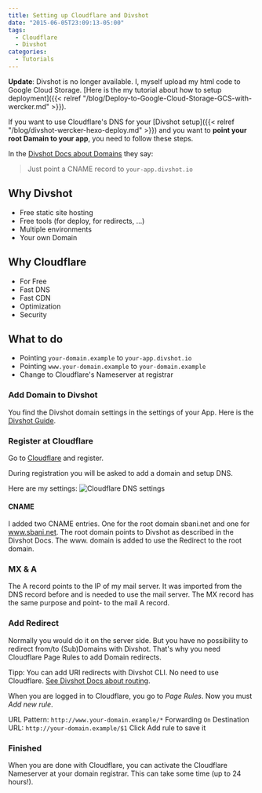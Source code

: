 ```yaml
---
title: Setting up Cloudflare and Divshot
date: "2015-06-05T23:09:13-05:00"
tags:
  - Cloudflare
  - Divshot
categories:
  - Tutorials
---
```


**Update**:
Divshot is no longer available. I, myself upload my html code to Google Cloud Storage. [Here is the my tutorial about how to setup deployment]({{< relref "/blog/Deploy-to-Google-Cloud-Storage-GCS-with-wercker.md" >}}).

If you want to use Cloudflare's DNS for your [Divshot setup]({{< relref "/blog/divshot-wercker-hexo-deploy.md" >}}) and you want to **point your root Damain to your app**, you need to follow these steps.

In the [Divshot Docs about Domains](http://docs.divshot.com/guides/domains/registrars) they say:
> Just point a CNAME record to `your-app.divshot.io`

## Why Divshot
  - Free static site hosting
  - Free tools (for deploy, for redirects, ...)
  - Multiple environments
  - Your own Domain

## Why Cloudflare
  - For Free
  - Fast DNS
  - Fast CDN
  - Optimization
  - Security

## What to do
  - Pointing `your-domain.example` to `your-app.divshot.io`
  - Pointing `www.your-domain.example` to `your-domain.example`
  - Change to Cloudflare's Nameserver at registrar

### Add Domain to Divshot
You find the Divshot domain settings in the settings of your App.
Here is the [Divshot Guide](http://docs.divshot.com/guides/domains).

### Register at Cloudflare
Go to [Cloudflare](https://www.cloudflare.com) and register.

During registration you will be asked to add a domain and setup DNS.

Here are my settings:
![Cloudflare DNS settings](/images/cloudflare-dns-settings.jpg)

#### CNAME
I added two CNAME entries. One for the root domain sbani.net and one for www.sbani.net.
The root domain points to Divshot as described in the Divshot Docs.
The www. domain is added to use the Redirect to the root domain.

### MX & A
The A record points to the IP of my mail server. It was imported from the DNS record before and is needed to use the mail server.
The MX record has the same purpose and point- to the mail A record.

### Add Redirect
Normally you would do it on the server side. But you have no possibility to redirect from/to (Sub)Domains with Divshot. That's why you need Cloudflare Page Rules to add Domain redirects.

Tipp: You can add URI redirects with Divshot CLI. No need to use Cloudflare. [See Divshot Docs about routing](http://docs.divshot.com/guides/routing).

When you are logged in to Cloudflare, you go to *Page Rules*.
Now you must *Add new rule*.

URL Pattern: `http://www.your-domain.example/*`
Forwarding `On`
Destination URL: `http://your-domain.example/$1`
Click Add rule to save it


### Finished
When you are done with Cloudflare, you can activate the Cloudflare Nameserver at your domain registrar. This can take some time (up to 24 hours!).
